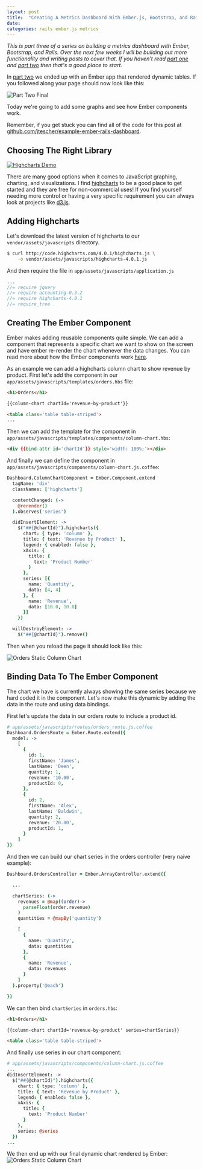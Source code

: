 ```yaml
---
layout: post
title:  "Creating A Metrics Dashboard With Ember.js, Bootstrap, and Rails - Part 3"
date:
categories: rails ember.js metrics
---
```


*This is part three of a series on building a metrics dashboard with Ember, Bootstrap, and Rails. Over the next few weeks
I will be building out more functionality and writing posts to cover that. If you haven't read
[part one](/creating-a-metrics-dashboard-with-ember-and-rails-part-one) and
[part two](/creating-a-metrics-dashboard-with-ember-and-rails-part-two) then that's a good place to start.*

In [part two](/creating-a-metrics-dashboard-with-ember-and-rails-part-two) we ended up with an Ember app that rendered
dynamic tables. If you followed along your page should now look like this:

![Part Two Final](https://jtescher.github.io/assets/creating-a-metrics-dashboard-with-ember-and-rails-part-two/currency-helpers.png)

Today we're going to add some graphs and see how Ember components work.

Remember, if you get stuck you can find all of the code for this post at
[github.com/jtescher/example-ember-rails-dashboard](https://github.com/jtescher/example-ember-rails-dashboard).


Choosing The Right Library
--------------------------

[![Highcharts Demo](/assets/creating-a-metrics-dashboard-with-ember-and-rails-part-three/highcharts-demo.png)](http://www.highcharts.com/demo/combo/)

There are many good options when it comes to JavaScript graphing, charting, and visualizations. I find
[highcharts](http://www.highcharts.com/) to be a good place to get started and they are free for non-commercial uses!
If you find yourself needing more control or having a very specific requirement you can always look at projects like
[d3.js](http://d3js.org/).


Adding Highcharts
-----------------

Let's download the latest version of highcharts to our `vendor/assets/javascripts` directory.

```bash
$ curl http://code.highcharts.com/4.0.1/highcharts.js \
    -o vendor/assets/javascripts/highcharts-4.0.1.js
```

And then require the file in `app/assets/javascripts/application.js`

```js
...
//= require jquery
//= require accounting-0.3.2
//= require highcharts-4.0.1
//= require_tree .

```


Creating The Ember Component
----------------------------

Ember makes adding reusable components quite simple. We can add a component that represents a specific chart we want to
show on the screen and have ember re-render the chart whenever the data changes. You can read more about how the Ember
components work [here](http://emberjs.com/guides/components/).

As an example we can add a highcharts column chart to show revenue by product. First let's add the component in our
`app/assets/javascripts/templates/orders.hbs` file:

```html
<h1>Orders</h1>

{{column-chart chartId='revenue-by-product'}}

<table class='table table-striped'>
...

```

Then we can add the template for the component in `app/assets/javascripts/templates/components/column-chart.hbs`:

```html
<div {{bind-attr id='chartId'}} style='width: 100%;'></div>

```

And finally we can define the component in `app/assets/javascripts/components/column-chart.js.coffee`:

```coffeescript
Dashboard.ColumnChartComponent = Ember.Component.extend
  tagName: 'div'
  classNames: ['highcharts']

  contentChanged: (->
    @rerender()
  ).observes('series')

  didInsertElement: ->
    $("##{@chartId}").highcharts({
      chart: { type: 'column' },
      title: { text: 'Revenue by Product' },
      legend: { enabled: false },
      xAxis: {
        title: {
          text: 'Product Number'
        }
      },
      series: [{
        name: 'Quantity',
        data: [4, 4]
      }, {
        name: 'Revenue',
        data: [10.0, 10.0]
      }]
    })

  willDestroyElement: ->
    $("##{@chartId}").remove()

```

Then when you reload the page it should look like this:

![Orders Static Column Chart](/assets/creating-a-metrics-dashboard-with-ember-and-rails-part-three/orders-static-column-chart.png)


Binding Data To The Ember Component
-----------------------------------

The chart we have is currently always showing the same series because we hard coded it in the component. Let's now make
this dynamic by adding the data in the route and using data bindings.

First let's update the data in our orders route to include a product id.

```coffeescript
# app/assets/javascripts/routes/orders_route.js.coffee
Dashboard.OrdersRoute = Ember.Route.extend({
  model: ->
    [
      {
        id: 1,
        firstName: 'James',
        lastName: 'Deen',
        quantity: 1,
        revenue: '10.00',
        productId: 0,
      },
      {
        id: 2,
        firstName: 'Alex',
        lastName: 'Baldwin',
        quantity: 2,
        revenue: '20.00',
        productId: 1,
      }
    ]
})

```

And then we can build our chart series in the orders controller (very naive example):

```coffeescript
Dashboard.OrdersController = Ember.ArrayController.extend({

  ...

  chartSeries: (->
    revenues = @map((order)->
      parseFloat(order.revenue)
    )
    quantities = @mapBy('quantity')

    [
      {
        name: 'Quantity',
        data: quantities
      },
      {
        name: 'Revenue',
        data: revenues
      }
    ]
  ).property('@each')

})


```

We can then bind `chartSeries` in `orders.hbs`:

```html
<h1>Orders</h1>

{{column-chart chartId='revenue-by-product' series=chartSeries}}

<table class='table table-striped'>
```

And finally use series in our chart component:

```coffeescript
# app/assets/javascripts/components/column-chart.js.coffee
...
didInsertElement: ->
  $("##{@chartId}").highcharts({
    chart: { type: 'column' },
    title: { text: 'Revenue by Product' },
    legend: { enabled: false },
    xAxis: {
      title: {
        text: 'Product Number'
      }
    },
    series: @series
  })
...
```

We then end up with our final dynamic chart rendered by Ember:
![Orders Static Column Chart](/assets/creating-a-metrics-dashboard-with-ember-and-rails-part-three/orders-dynamic-column-chart.png)
